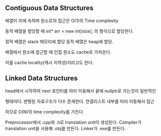 
## Contiguous Data Structures

배열이 이에 속하며 원소로의 접근은 O(1)의 Time complexity

동적 배열을 할당할 때 int* arr = new int[size]; 의 형식으로 할당한다.

정적 배열은 stack 메모리에 할당 동적 배열은 heap에 할당.

배열에서 원소에 접근할 때 인접 원소도 cache로 가져온다.

이를 cache locality(캐시 지역성)이라고도 한다.

## Linked Data Structures

head에서 시작하여 next 포인터를 따라 이동해서 끝에 nullptr로 가는것이 일반적인

형태이다. 변형된 자료구조가 다수 존재한다. 연결리스트 내부를 따라 이동해서 접근

하므로 O(N)의 time complexity를 가진다.

Preprocessor에서 .cpp와 .h로 translation unit이 생성된다.
Compiler가 translation unit을 사용해 .obj를 만든다.
Linker가 .exe를 만든다.


